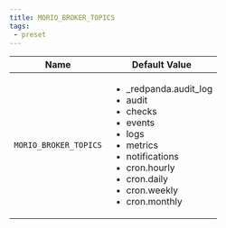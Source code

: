 ```yaml
---
title: MORIO_BROKER_TOPICS
tags:
 - preset
---
```





<!-- MORIO_AUTO_GENERATED_CONTENT_STARTS - Manual changes made below will be overwritten -->
| Name | Default Value |
|------|---------------|
| `MORIO_BROKER_TOPICS` | <ul><li>_redpanda.audit_log</li> <li>audit</li> <li>checks</li> <li>events</li> <li>logs</li> <li>metrics</li> <li>notifications</li> <li>cron.hourly</li> <li>cron.daily</li> <li>cron.weekly</li> <li>cron.monthly</li></ul> |
<!-- MORIO_AUTO_GENERATED_CONTENT_ENDS - Manual changes made above will be overwritten -->
